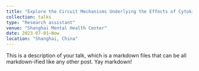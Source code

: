 ```yaml
---
title: "Explore the Circuit Mechanisms Underlying the Effects of Cytokines on Neuroinflammation"
collection: talks
type: "Research assistant"
venue: "Shanghai Mental Health Center"
date: 2023-07-01~Now
location: "Shanghai, China"
---
```


This is a description of your talk, which is a markdown files that can be all markdown-ified like any other post. Yay markdown!
